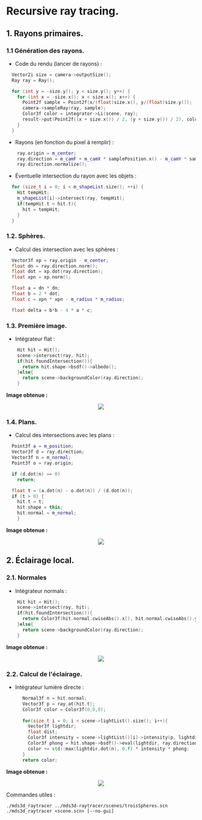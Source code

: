 # Recursive ray tracing. 

## 1. Rayons primaires.

### 1.1 Génération des rayons. 

- Code du rendu (lancer de rayons) : 

```cpp
  Vector2i size = camera->outputSize();
  Ray ray = Ray();

  for (int y = -size.y(); y < size.y(); y++) {
    for (int x = -size.x(); x < size.x(); x++) {
      Point2f sample = Point2f(x/(float)size.x(), y/(float)size.y());
      camera->sampleRay(ray, sample);
      Color3f color = integrator->Li(scene, ray);
      result->put(Point2f((x + size.x()) / 2, (y + size.y()) / 2), color);
    }
  }
```

- Rayons (en fonction du pixel à remplir) : 

```cpp
    ray.origin = m_center;
    ray.direction = m_camF + m_camX * samplePosition.x() - m_camY * samplePosition.y();
    ray.direction.normalize();
```

- Éventuelle intersection du rayon avec les objets : 

```cpp
  for (size_t i = 0; i < m_shapeList.size(); ++i) {
    Hit tempHit;
    m_shapeList[i]->intersect(ray, tempHit);
    if(tempHit.t < hit.t){
      hit = tempHit;
    }
  }
```
<div style="page-break-after: always;"></div>

### 1.2. Sphères. 

- Calcul des intersection avec les sphères : 

```cpp
  Vector3f xp = ray.origin - m_center;
  float dn = ray.direction.norm();
  float dot = xp.dot(ray.direction);
  float xpn = xp.norm();

  float a = dn * dn;
  float b = 2 * dot;
  float c = xpn * xpn - m_radius * m_radius;

  float delta = b*b - 4 * a * c;
```
<div style="page-break-after: always;"></div>

### 1.3. Première image. 

- Intégrateur flat : 

```cpp
    Hit hit = Hit();
    scene->intersect(ray, hit);
    if(hit.foundIntersection()){
      return hit.shape->bsdf()->albedo(); 
    }else{
      return scene->backgroundColor(ray.direction);
    }
```
**Image obtenue :**

<p align="center">
    <img src="troisSpheres_flat.png" float="auto">
</p>

<div style="page-break-after: always;"></div>

### 1.4. Plans. 

- Calcul des intersections avec les plans : 

```cpp
  Point3f a = m_position;
  Vector3f d = ray.direction;
  Vector3f n = m_normal;
  Point3f o = ray.origin;

  if (d.dot(n) == 0) 
    return;

  float t = (a.dot(n) - o.dot(n)) / (d.dot(n));
  if (t > 0) {
    hit.t = t;
    hit.shape = this;
    hit.normal = m_normal;
    }
```

**Image obtenue :**

<p align="center">
    <img src="petanque_flat.png" float="auto">
</p>

<div style="page-break-after: always;"></div>

## 2. Éclairage local. 

### 2.1. Normales 

- Intégrateur normals : 

```cpp
    Hit hit = Hit();
    scene->intersect(ray, hit);
    if(hit.foundIntersection()){
      return Color3f(hit.normal.cwiseAbs().x(), hit.normal.cwiseAbs().y(), hit.normal.cwiseAbs().z());
    }else{ 
      return scene->backgroundColor(ray.direction);
    }
```

**Image obtenue :**

<p align="center">
    <img src="troisSpheres_normal.png" float="auto">
</p>

<div style="page-break-after: always;"></div>

### 2.2. Calcul de l'éclairage. 

- Intégrateur lumière directe : 

```cpp
      Normal3f n = hit.normal;
      Vector3f p = ray.at(hit.t);
      Color3f color = Color3f(0,0,0);
      
      for(size_t i = 0; i < scene->lightList().size(); i++){
        Vector3f lightdir;
        float dist;
        Color3f intensity = scene->lightList()[i]->intensity(p, lightdir, dist);
        Color3f phong = hit.shape->bsdf()->eval(lightdir, ray.direction, n); 
        color += std::max(lightdir.dot(n), 0.f) * intensity * phong;
      }
      return color;
```

**Image obtenue :**

<p align="center">
    <img src="troisSpheres_direct.png" float="auto">
</p>

Commandes utiles : 

```./mds3d_raytracer ../mds3d-raytracer/scenes/troisSpheres.scn```
```./mds3d_raytracer <scene.scn> [--no-gui]```
